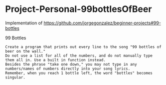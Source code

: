 # Project-Personal-99bottlesOfBeer

Implementation of https://github.com/jorgegonzalez/beginner-projects#99-bottles

99 Bottles

    Create a program that prints out every line to the song "99 bottles of beer on the wall."
    Do not use a list for all of the numbers, and do not manually type them all in. Use a built in function instead.
    Besides the phrase "take one down," you may not type in any numbers/names of numbers directly into your song lyrics.
    Remember, when you reach 1 bottle left, the word "bottles" becomes singular.
